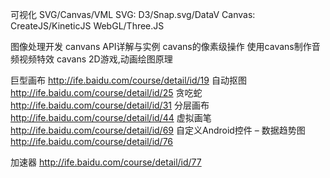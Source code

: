 






可视化
SVG/Canvas/VML
SVG: D3/Snap.svg/DataV
Canvas: CreateJS/KineticJS
WebGL/Three.JS



图像处理开发
canvans API详解与实例
cavans的像素级操作
使用cavans制作音频视频特效
cavans 2D游戏,动画绘图原理


巨型画布 http://ife.baidu.com/course/detail/id/19
自动抠图 http://ife.baidu.com/course/detail/id/25
贪吃蛇 http://ife.baidu.com/course/detail/id/31
分层画布 http://ife.baidu.com/course/detail/id/44
虚拟画笔 http://ife.baidu.com/course/detail/id/69
自定义Android控件 – 数据趋势图  http://ife.baidu.com/course/detail/id/76

加速器 http://ife.baidu.com/course/detail/id/77


